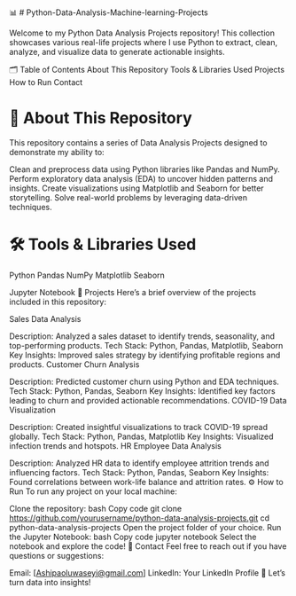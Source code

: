 📊 # Python-Data-Analysis-Machine-learning-Projects

Welcome to my Python Data Analysis Projects repository! This collection showcases various real-life projects where I use Python to extract, clean, analyze, and visualize data to generate actionable insights.

🗂 Table of Contents
About This Repository
Tools & Libraries Used
Projects
How to Run
Contact

# 📌 About This Repository
This repository contains a series of Data Analysis Projects designed to demonstrate my ability to:

Clean and preprocess data using Python libraries like Pandas and NumPy.
Perform exploratory data analysis (EDA) to uncover hidden patterns and insights.
Create visualizations using Matplotlib and Seaborn for better storytelling.
Solve real-world problems by leveraging data-driven techniques.

# 🛠 Tools & Libraries Used
Python
Pandas
NumPy
Matplotlib
Seaborn

Jupyter Notebook
🚀 Projects
Here’s a brief overview of the projects included in this repository:

Sales Data Analysis

Description: Analyzed a sales dataset to identify trends, seasonality, and top-performing products.
Tech Stack: Python, Pandas, Matplotlib, Seaborn
Key Insights: Improved sales strategy by identifying profitable regions and products.
Customer Churn Analysis

Description: Predicted customer churn using Python and EDA techniques.
Tech Stack: Python, Pandas, Seaborn
Key Insights: Identified key factors leading to churn and provided actionable recommendations.
COVID-19 Data Visualization

Description: Created insightful visualizations to track COVID-19 spread globally.
Tech Stack: Python, Pandas, Matplotlib
Key Insights: Visualized infection trends and hotspots.
HR Employee Data Analysis

Description: Analyzed HR data to identify employee attrition trends and influencing factors.
Tech Stack: Python, Pandas, Seaborn
Key Insights: Found correlations between work-life balance and attrition rates.
⚙️ How to Run
To run any project on your local machine:

Clone the repository:
bash
Copy code
git clone https://github.com/yourusername/python-data-analysis-projects.git
cd python-data-analysis-projects
Open the project folder of your choice.
Run the Jupyter Notebook:
bash
Copy code
jupyter notebook
Select the notebook and explore the code!
🤝 Contact
Feel free to reach out if you have questions or suggestions:

Email: [Ashipaoluwaseyi@gmail.com]
LinkedIn: Your LinkedIn Profile
🚀 Let’s turn data into insights!


